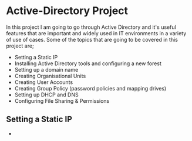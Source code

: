 # Active-Directory Project
In this project I am going to go through Active Directory and it's useful features that are important and widely used in IT environments in a variety of use of cases. Some of the topics that are going to be covered in this project are;
- Setting a Static IP
- Installing Active Directory tools and configuring a new forest
- Setting up a domain name
- Creating Organisational Units
- Creating User Accounts
- Creating Group Policy (password policies and mapping drives)
- Setting up DHCP and DNS
- Configuring File Sharing & Permissions
## Setting a Static IP
- 
